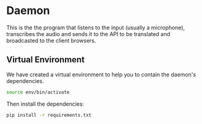 # Daemon

This is the the program that listens to the input (usually a microphone), transcribes the audio and sends it to the API to be translated and broadcasted to the client browsers.

## Virtual Environment

We have created a virtual environment to help you to contain the daemon's dependencies.

```sh
source env/bin/activate
```

Then install the dependencies:

```sh
pip install -r requirements.txt
```
